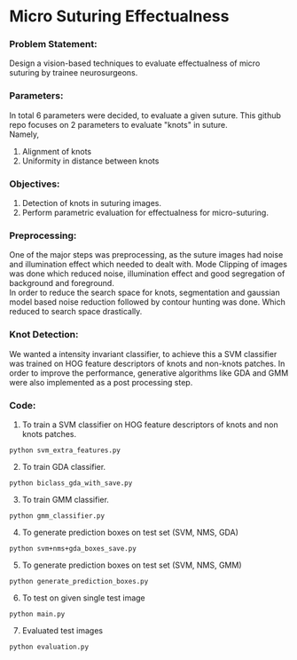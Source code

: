 # Micro Suturing Effectualness
### Problem Statement:
Design a vision-based techniques to evaluate effectualness of micro
suturing by trainee neurosurgeons.

### Parameters:
In total 6 parameters were decided, to evaluate a given suture.
This github repo focuses on 2 parameters to evaluate "knots" in suture. <br>
Namely,
1. Alignment of knots
2. Uniformity in distance between knots

### Objectives:
1. Detection of knots in suturing images.
2. Perform parametric evaluation for effectualness for micro-suturing.

### Preprocessing:
One of the major steps was preprocessing, as the suture images had noise and
illumination effect which needed to dealt with. Mode Clipping of images was done
which reduced noise, illumination effect and good segregation of background and
foreground. <br>
In order to reduce the search space for knots, segmentation and gaussian model
based noise reduction followed by contour hunting was done. Which reduced to search
space drastically.

### Knot Detection:
We wanted a intensity invariant classifier, to achieve this a SVM classifier was
trained on HOG feature descriptors of knots and non-knots patches.
In order to improve the performance, generative algorithms like GDA and GMM
were also implemented as a post processing step.

### Code:
1. To train a SVM classifier on HOG feature descriptors of knots and
non knots patches.
```
python svm_extra_features.py
```

2. To train GDA classifier.
```
python biclass_gda_with_save.py
```

3. To train GMM classifier.
```
python gmm_classifier.py
```

4. To generate prediction boxes on test set (SVM, NMS, GDA)
```
python svm+nms+gda_boxes_save.py
```

5. To generate prediction boxes on test set (SVM, NMS, GMM)
```
python generate_prediction_boxes.py
```
6. To test on given single test image
```
python main.py
```
7. Evaluated test images
```
python evaluation.py
```

